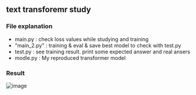 ## text transforemr study

### File explanation
- main.py : check loss values while studying and training
- "main_2.py" : training & eval & save best model to check with test.py
- test.py : see training result. print some expected answer and real ansers
- modle.py : My reproduced transformer model

### Result
![image](https://user-images.githubusercontent.com/48676255/156733083-b9e1a80f-7e0c-4c34-a8c6-736c63c4782d.png)
